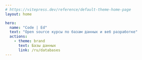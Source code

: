 ```yaml
---
# https://vitepress.dev/reference/default-theme-home-page
layout: home

hero:
  name: "Code | Ed"
  text: "Open source курсы по базам данных и веб разработке"
  actions:
    - theme: brand
      text: Базы данных
      link: /ru/databases
---
```

